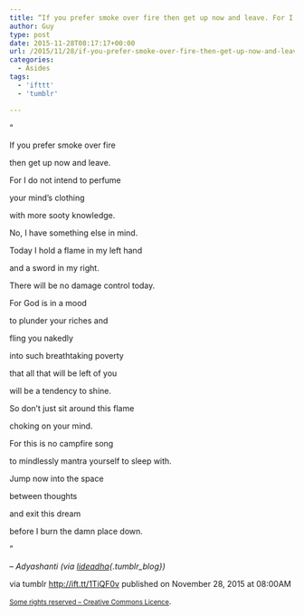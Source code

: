 ```yaml
---
title: “If you prefer smoke over fire then get up now and leave. For I do not intend to perfume your mind’s…”
author: Guy
type: post
date: 2015-11-28T08:17:17+00:00
url: /2015/11/28/if-you-prefer-smoke-over-fire-then-get-up-now-and-leave-for-i-do-not-intend-to-perfume-your-minds/
categories:
  - Asides
tags:
  - 'ifttt'
  - 'tumblr'

---
```

“

If you prefer smoke over fire
  
then get up now and leave.
  
For I do not intend to perfume
  
your mind’s clothing
  
with more sooty knowledge.

No, I have something else in mind.
  
Today I hold a flame in my left hand
  
and a sword in my right.
  
There will be no damage control today.

For God is in a mood
  
to plunder your riches and
  
fling you nakedly
  
into such breathtaking poverty
  
that all that will be left of you
  
will be a tendency to shine.

So don’t just sit around this flame
  
choking on your mind.
  
For this is no campfire song
  
to mindlessly mantra yourself to sleep with.

Jump now into the space
  
between thoughts
  
and exit this dream
  
before I burn the damn place down.

”

&#8211; _Adyashanti (via [lideadha][1]{.tumblr_blog})_

via tumblr http://ift.tt/1TiQF0v published on November 28, 2015 at 08:00AM

<small><a href="http://ift.tt/1gAEAkt" target="_blank">Some rights reserved &#8211; Creative Commons Licence</a></small>.

 [1]: http://ift.tt/1Jd7QPF